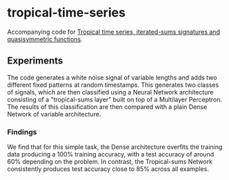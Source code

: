 # tropical-time-series
Accompanying code for [Tropical time series, iterated-sums signatures and quasisymmetric functions](https://arxiv.org/abs/2009.08443).

## Experiments

The code generates a white noise signal of variable lengths and adds two different fixed patterns at random timestamps.
This generates two classes of signals, which are then classified using a Neural Network architecture consisting of a 
"tropical-sums layer" built on top of a Multilayer Perceptron.
The results of this classification are then compared with a plain Dense Network of variable architecture.

### Findings

We find that for this simple task, the Dense architecture overfits the training data producing a 100% training accuracy,
with a test accuracy of around 60% depending on the problem. In contrast, the Tropical-sums Network consistently produces
test accuracy close to 85% across all examples.
